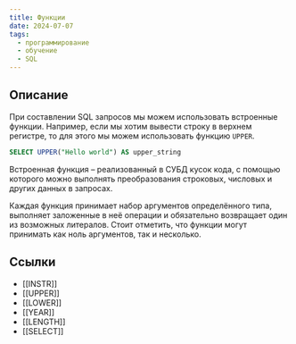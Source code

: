 ```yaml
---
title: Функции
date: 2024-07-07
tags:
  - программирование
  - обучение
  - SQL
---
```


## Описание
При составлении SQL запросов мы можем использовать встроенные функции. Например, если мы хотим вывести строку в верхнем регистре, то для этого мы можем использовать функцию `UPPER`.

```sql
SELECT UPPER("Hello world") AS upper_string
```

Встроенная функция – реализованный в СУБД кусок кода, с помощью которого можно выполнять преобразования строковых, числовых и других данных в запросах.

Каждая функция принимает набор аргументов определённого типа, выполняет заложенные в неё операции и обязательно возвращает один из возможных литералов. Стоит отметить, что функции могут принимать как ноль аргументов, так и несколько.
## Ссылки
- [[INSTR]]
- [[UPPER]]
- [[LOWER]]
- [[YEAR]]
- [[LENGTH]]
- [[SELECT]]
